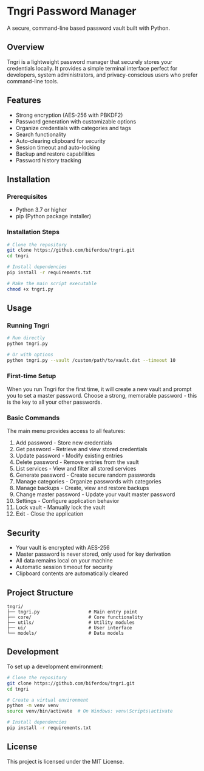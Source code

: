 # Tngri Password Manager

A secure, command-line based password vault built with Python.

## Overview

Tngri is a lightweight password manager that securely stores your credentials locally. It provides a simple terminal interface perfect for developers, system administrators, and privacy-conscious users who prefer command-line tools.

## Features

- Strong encryption (AES-256 with PBKDF2)
- Password generation with customizable options
- Organize credentials with categories and tags
- Search functionality
- Auto-clearing clipboard for security
- Session timeout and auto-locking
- Backup and restore capabilities
- Password history tracking

## Installation

### Prerequisites

- Python 3.7 or higher
- pip (Python package installer)

### Installation Steps

```bash
# Clone the repository
git clone https://github.com/biferdou/tngri.git
cd tngri

# Install dependencies
pip install -r requirements.txt

# Make the main script executable
chmod +x tngri.py
```

## Usage

### Running Tngri

```bash
# Run directly
python tngri.py

# Or with options
python tngri.py --vault /custom/path/to/vault.dat --timeout 10
```

### First-time Setup

When you run Tngri for the first time, it will create a new vault and prompt you to set a master password. Choose a strong, memorable password - this is the key to all your other passwords.

### Basic Commands

The main menu provides access to all features:

1. Add password - Store new credentials
2. Get password - Retrieve and view stored credentials
3. Update password - Modify existing entries
4. Delete password - Remove entries from the vault
5. List services - View and filter all stored services
6. Generate password - Create secure random passwords
7. Manage categories - Organize passwords with categories
8. Manage backups - Create, view and restore backups
9. Change master password - Update your vault master password
10. Settings - Configure application behavior
11. Lock vault - Manually lock the vault
12. Exit - Close the application

## Security

- Your vault is encrypted with AES-256
- Master password is never stored, only used for key derivation
- All data remains local on your machine
- Automatic session timeout for security
- Clipboard contents are automatically cleared

## Project Structure

```
tngri/
├── tngri.py                  # Main entry point
├── core/                     # Core functionality
├── utils/                    # Utility modules
├── ui/                       # User interface
└── models/                   # Data models
```

## Development

To set up a development environment:

```bash
# Clone the repository
git clone https://github.com/biferdou/tngri.git
cd tngri

# Create a virtual environment
python -m venv venv
source venv/bin/activate  # On Windows: venv\Scripts\activate

# Install dependencies
pip install -r requirements.txt
```

## License

This project is licensed under the MIT License.
